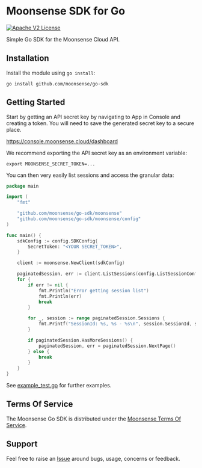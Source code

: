 # Moonsense SDK for Go

[![Apache V2 License](https://img.shields.io/badge/license-Apache%20V2-blue.svg)](https://github.com/moonsense/go-sdk/blob/main/LICENSE)

Simple Go SDK for the Moonsense Cloud API.

## Installation

Install the module using `go install`: 

```shell
go install github.com/moonsense/go-sdk
```

## Getting Started

Start by getting an API secret key by navigating to App in Console and creating a token. You will need to save the generated secret key to a secure place.

https://console.moonsense.cloud/dashboard

We recommend exporting the API secret key as an environment variable:

    export MOONSENSE_SECRET_TOKEN=...

You can then very easily list sessions and access the granular data:

```go
package main

import (
    "fmt"

    "github.com/moonsense/go-sdk/moonsense"
    "github.com/moonsense/go-sdk/moonsense/config"
)

func main() {
    sdkConfig := config.SDKConfig{
        SecretToken: "<YOUR SECRET_TOKEN>",
    }

    client := moonsense.NewClient(sdkConfig)

    paginatedSession, err := client.ListSessions(config.ListSessionConfig{})
    for {
        if err != nil {
            fmt.Println("Error getting session list")
            fmt.Println(err)
            break
        }

        for _, session := range paginatedSession.Sessions {
            fmt.Printf("SessionId: %s, %s - %s\n", session.SessionId, session.Metadata.Platform.String(), session.CreatedAt.AsTime())
        }

        if paginatedSession.HasMoreSessions() {
            paginatedSession, err = paginatedSession.NextPage()
        } else {
            break
        }
    }
}
```

See [example_test.go](https://github.com/moonsense/go-sdk/blob/main/moonsense/example_test.go) for further examples.

## Terms Of Service

The Moonsense Go SDK is distributed under the [Moonsense Terms Of Service](https://www.moonsense.io/terms-of-service).

## Support

Feel free to raise an [Issue](https://github.com/moonsense/go-sdk/issues) around bugs, usage, concerns or feedback.
